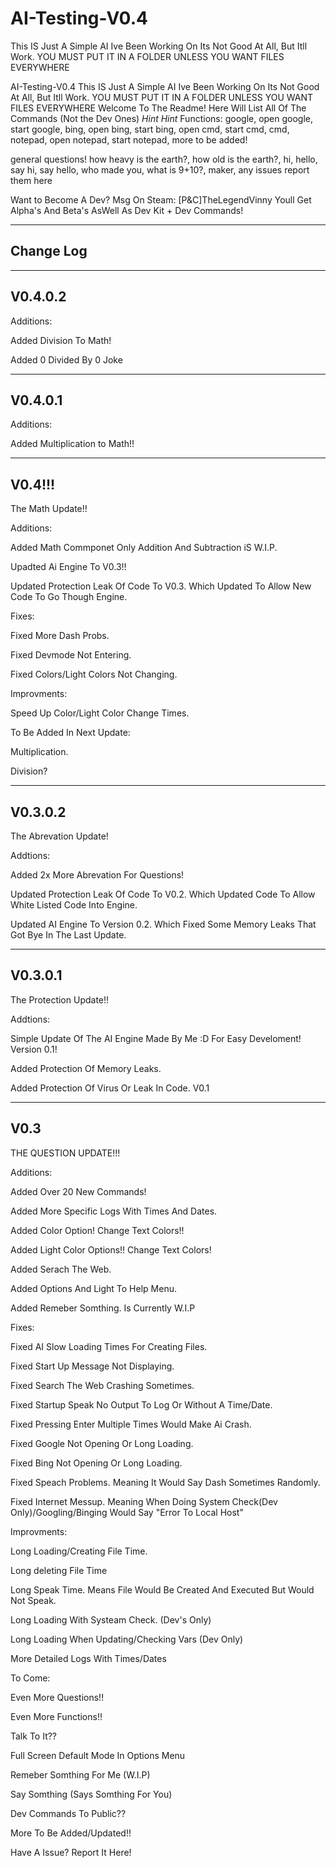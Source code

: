# AI-Testing-V0.4
This IS Just A Simple AI Ive Been Working On Its Not Good At All, But Itll Work. YOU MUST PUT IT IN A FOLDER UNLESS YOU WANT FILES EVERYWHERE

AI-Testing-V0.4
This IS Just A Simple AI Ive Been Working On Its Not Good At All, But Itll Work. YOU MUST PUT IT IN A FOLDER UNLESS YOU WANT FILES EVERYWHERE
Welcome To The Readme! Here Will List All Of The Commands (Not the Dev Ones) *Hint* *Hint* Functions: google, open google, start google, bing, open bing, start bing, open cmd, start cmd, cmd, notepad, open notepad, start notepad, more to be added!

general questions! how heavy is the earth?, how old is the earth?, hi, hello, say hi, say hello, who made you, what is 9+10?, maker, any issues report them here

Want to Become A Dev? Msg On Steam: [P&C]TheLegendVinny Youll Get Alpha's And Beta's AsWell As Dev Kit + Dev Commands!

------------------------------------
Change Log
------------------------------------

------------------------------------
V0.4.0.2
-----------------------------------

Additions:

Added Division To Math!

Added 0 Divided By 0 Joke

------------------------------------
V0.4.0.1
------------------------------------

Additions:

Added Multiplication to Math!!

------------------------------------
V0.4!!!
------------------------------------

The Math Update!!

Additions:

Added Math Commponet Only Addition And Subtraction iS W.I.P.

Upadted Ai Engine To V0.3!!

Updated Protection Leak Of Code To V0.3. Which Updated To Allow New Code To Go Though Engine.

Fixes:

Fixed More Dash Probs.

Fixed Devmode Not Entering.

Fixed Colors/Light Colors Not Changing.


Improvments:

Speed Up Color/Light Color Change Times.

To Be Added In Next Update:

Multiplication.

Division?

------------------------------------
V0.3.0.2
------------------------------------

The Abrevation Update!

Addtions:

Added 2x More Abrevation For Questions!

Updated Protection Leak Of Code To V0.2. Which Updated Code To Allow White Listed Code Into Engine.

Updated AI Engine To Version 0.2. Which Fixed Some Memory Leaks That Got Bye In The Last Update.

-----------------------------------
V0.3.0.1
-----------------------------------

The Protection Update!!

Addtions:

Simple Update Of The AI Engine Made By Me :D For Easy Develoment! Version 0.1!

Added Protection Of Memory Leaks.

Added Protection Of Virus Or Leak In Code. V0.1



------------------------------------
V0.3
------------------------------------

THE QUESTION UPDATE!!!

Additions:

Added Over 20 New Commands!

Added More Specific Logs With Times And Dates.

Added Color Option! Change Text Colors!!

Added Light Color Options!! Change Text Colors!

Added Serach The Web.

Added Options And Light To Help Menu.

Added Remeber Somthing. Is Currently W.I.P


Fixes:

Fixed AI Slow Loading Times For Creating Files.

Fixed Start Up Message Not Displaying.

Fixed Search The Web Crashing Sometimes.

Fixed Startup Speak No Output To Log Or Without A Time/Date.

Fixed Pressing Enter Multiple Times Would Make Ai Crash.

Fixed Google Not Opening Or Long Loading.

Fixed Bing Not Opening Or Long Loading.

Fixed Speach Problems. Meaning It Would Say Dash Sometimes Randomly.

Fixed Internet Messup. Meaning When Doing System Check(Dev Only)/Googling/Binging Would Say "Error To Local Host"


Improvments:

Long Loading/Creating File Time.

Long deleting File Time

Long Speak Time. Means File Would Be Created And Executed But Would Not Speak.

Long Loading With Systeam Check. (Dev's Only)

Long Loading When Updating/Checking Vars (Dev Only)

More Detailed Logs With Times/Dates


To Come:

Even More Questions!!

Even More Functions!!

Talk To It??

Full Screen Default Mode In Options Menu

Remeber Somthing For Me (W.I.P)

Say Somthing (Says Somthing For You)

Dev Commands To Public??

More To Be Added/Updated!!


Have A Issue? Report It Here!




